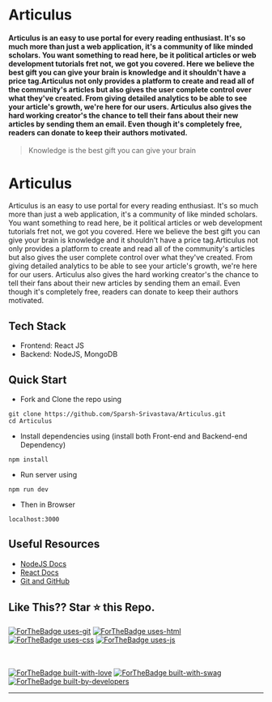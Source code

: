 # Articulus

#### Articulus is an easy to use portal for every reading enthusiast. It's so much more than just a web application, it's a community of like minded scholars. You want something to read here, be it political articles or web development tutorials fret not, we got you covered. Here we believe the best gift you can give your brain is knowledge and it shouldn't have a price tag.Articulus not only provides a platform to create and read all of the community's articles but also gives the user complete control over what they've created. From giving detailed analytics to be able to see your article's growth, we're here for our users. Articulus also gives the hard working creator's the chance to tell their fans about their new articles by sending them an email. Even though it's completely free, readers can donate to keep their authors motivated.

> Knowledge is the best gift you can give your brain

<!-- ### `npm run dev`

Go to API dir and run the above code.<br />

Use Concurrently for running React in Front-end and Node in Back-end.
Runs the app in the development mode.<br />

Open [http://localhost:3000](http://localhost:3000) to view Front-end in the browser.<br/>
Open [http://localhost:5000](http://localhost:5000) to view Back-end in the browser.

The page will reload if you make edits.<br />
You will also see any lint errors in the console. -->

# Articulus

Articulus is an easy to use portal for every reading enthusiast. It's so much more than just a web application, it's a community of like minded scholars. You want something to read here, be it political articles or web development tutorials fret not, we got you covered. Here we believe the best gift you can give your brain is knowledge and it shouldn't have a price tag.Articulus not only provides a platform to create and read all of the community's articles but also gives the user complete control over what they've created. From giving detailed analytics to be able to see your article's growth, we're here for our users. Articulus also gives the hard working creator's the chance to tell their fans about their new articles by sending them an email. Even though it's completely free, readers can donate to keep their authors motivated.

## Tech Stack

- Frontend: React JS
- Backend: NodeJS, MongoDB

## Quick Start

- Fork and Clone the repo using

```
git clone https://github.com/Sparsh-Srivastava/Articulus.git
cd Articulus
```

- Install dependencies using (install both Front-end and Backend-end Dependency)

```
npm install
```

- Run server using

```
npm run dev
```

- Then in Browser

```
localhost:3000
```

## Useful Resources

- [NodeJS Docs](https://nodejs.org/docs/latest-v12.x/api/)
- [React Docs](https://reactjs.org/docs/getting-started.html)
- [Git and GitHub](https://www.digitalocean.com/community/tutorials/how-to-use-git-a-reference-guide)

## Like This?? Star ⭐ this Repo.

[![ForTheBadge uses-git](http://ForTheBadge.com/images/badges/uses-git.svg)](https://github.com/Sparsh-Srivastava/Articulus)
[![ForTheBadge uses-html](http://ForTheBadge.com/images/badges/uses-html.svg)](https://github.com/Sparsh-Srivastava/Articulus)
[![ForTheBadge uses-css](http://ForTheBadge.com/images/badges/uses-css.svg)](https://github.com/Sparsh-Srivastava/Articulus)
[![ForTheBadge uses-js](http://ForTheBadge.com/images/badges/uses-js.svg)](https://github.com/Sparsh-Srivastava/Articulus)

<br><br>
[![ForTheBadge built-with-love](http://ForTheBadge.com/images/badges/built-with-love.svg)](https://github.com/Sparsh-Srivastava/Articulus)
[![ForTheBadge built-with-swag](http://ForTheBadge.com/images/badges/built-with-swag.svg)](https://github.com/Sparsh-Srivastava/Articulus)
[![ForTheBadge built-by-developers](http://ForTheBadge.com/images/badges/built-by-developers.svg)](https://github.com/Sparsh-Srivastava/Articulus)

---
